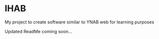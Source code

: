 # IHAB

My project to create software similar to YNAB web for learning purposes

Updated ReadMe coming soon...
